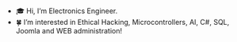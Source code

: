 - 🎓 Hi, I’m Electronics Engineer.
- 🍀 I’m interested in Ethical Hacking, Microcontrollers, AI, C#, SQL, Joomla and WEB administration!

<!---
Engineer194/Engineer194 is a ✨ special ✨ repository because its `README.md` (this file) appears on your GitHub profile.
You can click the Preview link to take a look at your changes.
--->
